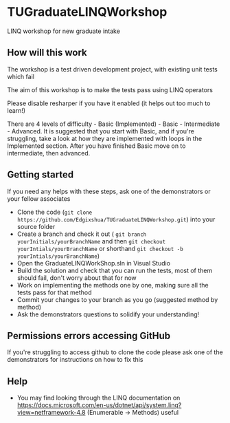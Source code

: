 # TUGraduateLINQWorkshop

LINQ workshop for new graduate intake

## How will this work

The workshop is a test driven development project, with existing unit tests which fail

The aim of this workshop is to make the tests pass using LINQ operators

Please disable resharper if you have it enabled (it helps out too much to learn!)

There are 4 levels of difficulty - Basic (Implemented) - Basic - Intermediate - Advanced.
It is suggested that you start with Basic, and if you're struggling, take a look at how they are implemented with loops in the Implemented section. After you have finished Basic move on to intermediate, then advanced.

## Getting started

If you need any helps with these steps, ask one of the demonstrators or your fellow associates

- Clone the code (`git clone https://github.com/Edgixshua/TUGraduateLINQWorkshop.git`) into your source folder
- Create a branch and check it out (
    `git branch yourInitials/yourBranchName` and then `git checkout yourIntials/yourBranchName`
    or shorthand `git checkout -b yourIntials/yourBranchName`)
- Open the GraduateLINQWorkShop.sln in Visual Studio
- Build the solution and check that you can run the tests, most of them should fail, don't worry about that for now
- Work on implementing the methods one by one, making sure all the tests pass for that method
- Commit your changes to your branch as you go (suggested method by method)
- Ask the demonstrators questions to solidify your understanding!

## Permissions errors accessing GitHub

If you're struggling to access github to clone the code please ask one of the demonstrators for instructions on how to fix this

## Help

- You may find looking through the LINQ documentation on <https://docs.microsoft.com/en-us/dotnet/api/system.linq?view=netframework-4.8> (Enumerable -> Methods) useful
